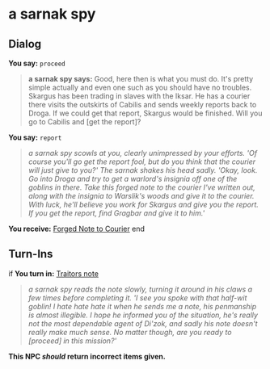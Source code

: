 # a sarnak spy




## Dialog



**You say:** `proceed`



>**a sarnak spy says:** Good, here then is what you must do. It's pretty simple actually and even one such as you should have no troubles. Skargus has been trading in slaves with the Iksar. He has a courier there visits the outskirts of Cabilis and sends weekly reports back to Droga. If we could get that report, Skargus would be finished. Will you go to Cabilis and [get the report]?

**You say:** `report`



>*a sarnak spy scowls at you, clearly unimpressed by your efforts. 'Of course you'll go get the report fool, but do you think that the courier will just give to you?' The sarnak shakes his head sadly. 'Okay, look. Go into Droga and try to get a warlord's insignia off one of the goblins in there. Take this forged note to the courier I've written out, along with the insignia to Warslik's woods and give it to the courier. With luck, he'll believe you work for Skargus and give you the report. If you get the report, find Gragbar and give it to him.'*


**You receive:**  [Forged Note to Courier](/item/6471)
end

## Turn-Ins





if **You turn in:** [Traitors note](/item/6472)


>*a sarnak spy reads the note slowly, turning it around in his claws a few times before completing it. 'I see you spoke with that half-wit goblin! I hate hate hate it when he sends me a note, his penmanship is almost illegible. I hope he informed you of the situation, he's really not the most dependable agent of Di'zok, and sadly his note doesn't really make much sense. No matter though, are you ready to [proceed] in this mission?'*

**This NPC *should* return incorrect items given.**
